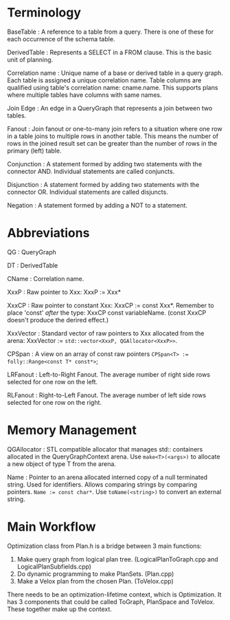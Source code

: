 # Terminology

BaseTable
: A reference to a table from a query. There is one of these for each occurrence of the schema table.

DerivedTable
: Represents a SELECT in a FROM clause. This is the basic unit of planning.

Correlation name
: Unique name of a base or derived table in a query graph. Each table is assigned a unique correlation name. Table columns are qualified using table's correlation name: cname.name. This supports plans where multiple tables have columns with same names.

Join Edge
: An edge in a QueryGraph that represents a join between two tables.

Fanout
: Join fanout or one-to-many join refers to a situation where one row in a table joins to multiple rows in another table. This means the number of rows in the joined result set can be greater than the number of rows in the primary (left) table.

Conjunction
: A statement formed by adding two statements with the connector AND. Individual statements are called conjuncts.

Disjunction
: A statement formed by adding two statements with the connector OR. Individual statements are called disjuncts.

Negation
: A statement formed by adding a NOT to a statement.

# Abbreviations

QG
: QueryGraph

DT
: DerivedTable

CName
: Correlation name.

XxxP
: Raw pointer to Xxx: XxxP := Xxx*

XxxCP
: Raw pointer to constant Xxx: XxxCP := const Xxx*. Remember to place 'const' *after* the type: XxxCP const variableName. (const XxxCP doesn't produce the derired effect.)

XxxVector
: Standard vector of raw pointers to Xxx allocated from the arena: XxxVector := `std::vector<XxxP, QGAllocator<XxxP>>`.

CPSpan<T>
: A view on an array of const raw pointers `CPSpan<T> := folly::Range<const T* const*>`;

LRFanout
: Left-to-Right Fanout. The average number of right side rows selected for one row on the left.

RLFanout
: Right-to-Left Fanout. The average number of left side rows selected for one row on the right.

# Memory Management

QGAllocator
: STL compatible allocator that manages std:: containers allocated in the QueryGraphContext arena. Use `make<T>(<args>)` to allocate a new object of type T from the arena.

Name
: Pointer to an arena allocated interned copy of a null terminated string. Used for identifiers. Allows comparing strings by comparing pointers. `Name := const char*`. Use `toName(<string>)` to convert an external string.

# Main Workflow

Optimization class from Plan.h is a bridge between 3 main functions:

1. Make query graph from logical plan tree. (LogicalPlanToGraph.cpp and LogicalPlanSubfields.cpp)
2. Do dynamic programming to make PlanSets. (Plan.cpp)
3. Make a Velox plan from the chosen Plan.  (ToVelox.cpp)

There needs to be an optimization-lifetime context, which is Optimization. It has 3 components that could be called ToGraph, PlanSpace and ToVelox. These together make up the context.

